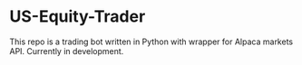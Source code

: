 # US-Equity-Trader
This repo is a trading bot written in Python with wrapper for Alpaca markets API. Currently in development.
